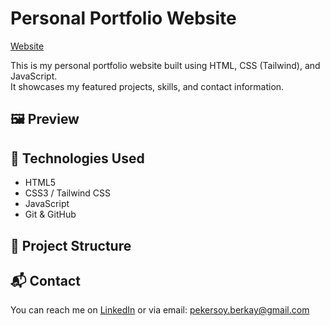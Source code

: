 # Personal Portfolio Website

[Website](www.eskidc.com)

This is my personal portfolio website built using HTML, CSS (Tailwind), and JavaScript.  
It showcases my featured projects, skills, and contact information.

## 🖼️ Preview

## 🚀 Technologies Used
- HTML5
- CSS3 / Tailwind CSS
- JavaScript
- Git & GitHub


## 📂 Project Structure

## 📬 Contact
You can reach me on [LinkedIn](https://linkedin.com/in/berkay-pekersoy) or via email: pekersoy.berkay@gmail.com

